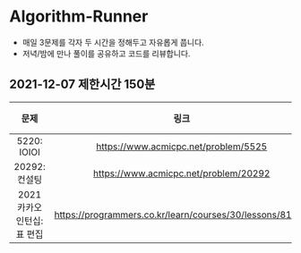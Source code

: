 # Algorithm-Runner
- 매일 3문제를 각자 두 시간을 정해두고 자유롭게 풉니다.
- 저녁/밤에 만나 풀이를 공유하고 코드를 리뷰합니다.

## 2021-12-07 제한시간 150분
|문제|링크|난이도|
|:-:|:-:|:-:|
|5220: IOIOI|https://www.acmicpc.net/problem/5525|Silver 2|
|20292: 컨설팅|https://www.acmicpc.net/problem/20292|Gold 4|
|2021 카카오 인턴십: 표 편집|https://programmers.co.kr/learn/courses/30/lessons/81303|Level 3|
